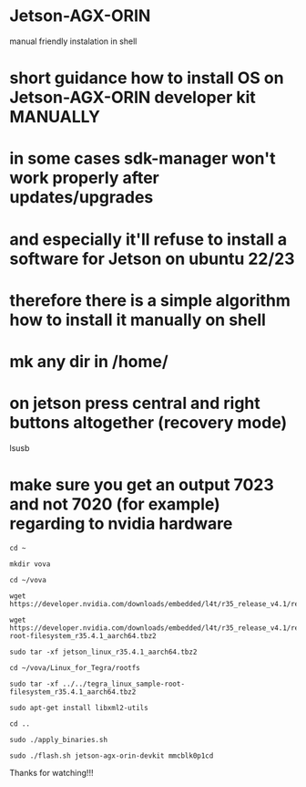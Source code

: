# Jetson-AGX-ORIN

manual friendly instalation in shell

# short guidance how to install OS on Jetson-AGX-ORIN developer kit MANUALLY
# in some cases sdk-manager won't work properly after updates/upgrades 
# and especially it'll refuse to install a software for Jetson on ubuntu 22/23
# therefore there is a simple algorithm how to install it manually on shell
# mk any dir in /home/<user>
# on jetson press central and right buttons altogether (recovery mode)
lsusb
# make sure you get an output 7023 and not 7020 (for example) regarding to nvidia hardware

```
cd ~

mkdir vova

cd ~/vova

wget https://developer.nvidia.com/downloads/embedded/l4t/r35_release_v4.1/release/jetson_linux_r35.4.1_aarch64.tbz2

wget https://developer.nvidia.com/downloads/embedded/l4t/r35_release_v4.1/release/tegra_linux_sample-root-filesystem_r35.4.1_aarch64.tbz2

sudo tar -xf jetson_linux_r35.4.1_aarch64.tbz2

cd ~/vova/Linux_for_Tegra/rootfs

sudo tar -xf ../../tegra_linux_sample-root-filesystem_r35.4.1_aarch64.tbz2

sudo apt-get install libxml2-utils

cd ..

sudo ./apply_binaries.sh

sudo ./flash.sh jetson-agx-orin-devkit mmcblk0p1cd 
```
Thanks for watching!!!

